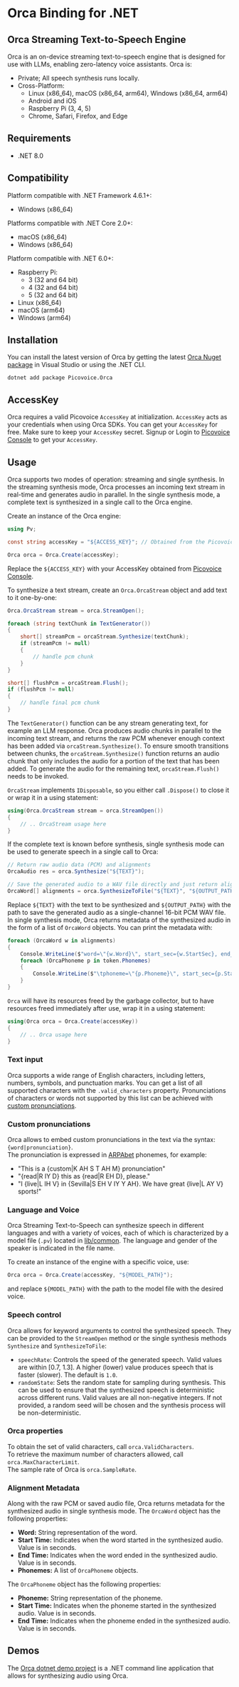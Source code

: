# Orca Binding for .NET

## Orca Streaming Text-to-Speech Engine

Orca is an on-device streaming text-to-speech engine that is designed for use with LLMs, enabling zero-latency
voice assistants. Orca is:

- Private; All speech synthesis runs locally.
- Cross-Platform:
    - Linux (x86_64), macOS (x86_64, arm64), Windows (x86_64, arm64)
    - Android and iOS
    - Raspberry Pi (3, 4, 5)
    - Chrome, Safari, Firefox, and Edge

## Requirements

- .NET 8.0

## Compatibility

Platform compatible with .NET Framework 4.6.1+:

- Windows (x86_64)

Platforms compatible with .NET Core 2.0+:

- macOS (x86_64)
- Windows (x86_64)

Platform compatible with .NET 6.0+:

- Raspberry Pi:
  - 3 (32 and 64 bit)
  - 4 (32 and 64 bit)
  - 5 (32 and 64 bit)
- Linux (x86_64)
- macOS (arm64)
- Windows (arm64)

## Installation

You can install the latest version of Orca by getting the latest [Orca Nuget package](https://www.nuget.org/packages/Picovoice.Orca/)
in Visual Studio or using the .NET CLI.

```console
dotnet add package Picovoice.Orca
```

## AccessKey

Orca requires a valid Picovoice `AccessKey` at initialization. `AccessKey` acts as your credentials when using Orca
SDKs. You can get your `AccessKey` for free. Make sure to keep your `AccessKey` secret.
Signup or Login to [Picovoice Console](https://console.picovoice.ai/) to get your `AccessKey`.

## Usage

Orca supports two modes of operation: streaming and single synthesis.
In the streaming synthesis mode, Orca processes an incoming text stream in real-time and generates audio in parallel.
In the single synthesis mode, a complete text is synthesized in a single call to the Orca engine.

Create an instance of the Orca engine:

```csharp
using Pv;

const string accessKey = "${ACCESS_KEY}"; // Obtained from the Picovoice Console (https://console.picovoice.ai/)

Orca orca = Orca.Create(accessKey);
```

Replace the `${ACCESS_KEY}` with your AccessKey obtained from [Picovoice Console](https://console.picovoice.ai/).

To synthesize a text stream, create an `Orca.OrcaStream` object and add text to it one-by-one:

```csharp
Orca.OrcaStream stream = orca.StreamOpen();

foreach (string textChunk in TextGenerator())
{
    short[] streamPcm = orcaStream.Synthesize(textChunk);
    if (streamPcm != null)
    {
        // handle pcm chunk
    }
}

short[] flushPcm = orcaStream.Flush();
if (flushPcm != null)
{
    // handle final pcm chunk
}
```

The `TextGenerator()` function can be any stream generating text, for example an LLM response.
Orca produces audio chunks in parallel to the incoming text stream, and returns the raw PCM whenever enough context has
been added via `orcaStream.Synthesize()`.
To ensure smooth transitions between chunks, the `orcaStream.Synthesize()` function returns an audio chunk that only
includes the audio for a portion of the text that has been added.
To generate the audio for the remaining text, `orcaStream.Flush()` needs to be invoked.

`OrcaStream` implements `IDisposable`, so you either call `.Dispose()` to close it or wrap it in a using statement:

```csharp
using(Orca.OrcaStream stream = orca.StreamOpen())
{
    // .. OrcaStream usage here
}
```

If the complete text is known before synthesis, single synthesis mode can be used to generate speech in a single call to
Orca:

```csharp
// Return raw audio data (PCM) and alignments
OrcaAudio res = orca.Synthesize("${TEXT}");

// Save the generated audio to a WAV file directly and just return alignments
OrcaWord[] alignments = orca.SynthesizeToFile("${TEXT}", "${OUTPUT_PATH}");
```

Replace `${TEXT}` with the text to be synthesized and `${OUTPUT_PATH}` with the path to save the generated audio as a
single-channel 16-bit PCM WAV file.
In single synthesis mode, Orca returns metadata of the synthesized audio in the form of a list of `OrcaWord`
objects.
You can print the metadata with:

```csharp
foreach (OrcaWord w in alignments)
{
    Console.WriteLine($"word=\"{w.Word}\", start_sec={w.StartSec}, end_sec={w.EndSec}");
    foreach (OrcaPhoneme p in token.Phonemes)
    {
        Console.WriteLine($"\tphoneme=\"{p.Phoneme}\", start_sec={p.StartSec}, end_sec={p.EndSec}");
    }
}
```

`Orca` will have its resources freed by the garbage collector, but to have resources freed immediately after use,
wrap it in a using statement:

```csharp
using(Orca orca = Orca.Create(accessKey))
{
    // .. Orca usage here
}
```

### Text input

Orca supports a wide range of English characters, including letters, numbers, symbols, and punctuation marks.
You can get a list of all supported characters with the `.valid_characters` property.
Pronunciations of characters or words not supported by this list can be achieved with
[custom pronunciations](#custom-pronunciations).

### Custom pronunciations

Orca allows to embed custom pronunciations in the text via the syntax: `{word|pronunciation}`.\
The pronunciation is expressed in [ARPAbet](https://en.wikipedia.org/wiki/ARPABET) phonemes, for example:

- "This is a {custom|K AH S T AH M} pronunciation"
- "{read|R IY D} this as {read|R EH D}, please."
- "I {live|L IH V} in {Sevilla|S EH V IY Y AH}. We have great {live|L AY V} sports!"

### Language and Voice

Orca Streaming Text-to-Speech can synthesize speech in different languages and with a variety of voices,
each of which is characterized by a model file (`.pv`) located in [lib/common](../../lib/common).
The language and gender of the speaker is indicated in the file name.

To create an instance of the engine with a specific voice, use:

```csharp
Orca orca = Orca.Create(accessKey, "${MODEL_PATH}");
```

and replace `${MODEL_PATH}` with the path to the model file with the desired voice.

### Speech control

Orca allows for keyword arguments to control the synthesized speech. They can be provided to the `StreamOpen`
method or the single synthesis methods `Synthesize` and `SynthesizeToFile`:

- `speechRate`: Controls the speed of the generated speech. Valid values are within [0.7, 1.3]. A higher (lower) value
  produces speech that is faster (slower). The default is `1.0`.
- `randomState`: Sets the random state for sampling during synthesis. This can be used to ensure that the synthesized
  speech is deterministic across different runs. Valid values are all non-negative integers. If not provided, a random
  seed will be chosen and the synthesis process will be non-deterministic.

### Orca properties

To obtain the set of valid characters, call `orca.ValidCharacters`.\
To retrieve the maximum number of characters allowed, call `orca.MaxCharacterLimit`.\
The sample rate of Orca is `orca.SampleRate`.

### Alignment Metadata

Along with the raw PCM or saved audio file, Orca returns metadata for the synthesized audio in single synthesis mode.
The `OrcaWord` object has the following properties:

- **Word:** String representation of the word.
- **Start Time:** Indicates when the word started in the synthesized audio. Value is in seconds.
- **End Time:** Indicates when the word ended in the synthesized audio. Value is in seconds.
- **Phonemes:** A list of `OrcaPhoneme` objects.

The `OrcaPhoneme` object has the following properties:

- **Phoneme:** String representation of the phoneme.
- **Start Time:** Indicates when the phoneme started in the synthesized audio. Value is in seconds.
- **End Time:** Indicates when the phoneme ended in the synthesized audio. Value is in seconds.

## Demos

The [Orca dotnet demo project](https://github.com/Picovoice/orca/tree/main/demo/dotnet) is a .NET command line application that allows for synthesizing audio using Orca.
